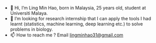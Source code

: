 - 👋  Hi, I’m Ling Min Hao, born in Malaysia, 25 years old, student at Universiti Malaya. 
- 💞️  I’m looking for research internship that I can apply the tools I had learnt (statistics, machine learning, deep learning etc.) to solve problems in biology.
- 📫  How to reach me ? Email lingminhao31@gmail.com

<!---
lingminhao/lingminhao is a ✨ special ✨ repository because its `README.md` (this file) appears on your GitHub profile.
You can click the Preview link to take a look at your changes.
--->
